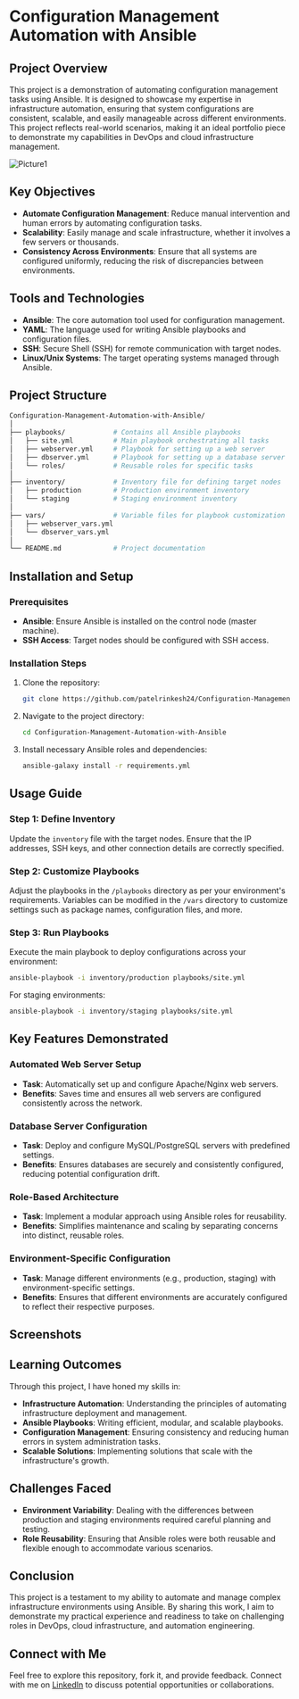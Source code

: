 # Configuration Management Automation with Ansible

## Project Overview
This project is a demonstration of automating configuration management tasks using Ansible. It is designed to showcase my expertise in infrastructure automation, ensuring that system configurations are consistent, scalable, and easily manageable across different environments. This project reflects real-world scenarios, making it an ideal portfolio piece to demonstrate my capabilities in DevOps and cloud infrastructure management.

![Picture1](https://user-images.githubusercontent.com/50281621/176496822-96ebd976-09f3-46cb-90f4-bea2a2b513e7.png)

## Key Objectives
- **Automate Configuration Management**: Reduce manual intervention and human errors by automating configuration tasks.
- **Scalability**: Easily manage and scale infrastructure, whether it involves a few servers or thousands.
- **Consistency Across Environments**: Ensure that all systems are configured uniformly, reducing the risk of discrepancies between environments.

## Tools and Technologies
- **Ansible**: The core automation tool used for configuration management.
- **YAML**: The language used for writing Ansible playbooks and configuration files.
- **SSH**: Secure Shell (SSH) for remote communication with target nodes.
- **Linux/Unix Systems**: The target operating systems managed through Ansible.

## Project Structure
```bash
Configuration-Management-Automation-with-Ansible/
│
├── playbooks/            # Contains all Ansible playbooks
│   ├── site.yml          # Main playbook orchestrating all tasks
│   ├── webserver.yml     # Playbook for setting up a web server
│   ├── dbserver.yml      # Playbook for setting up a database server
│   └── roles/            # Reusable roles for specific tasks
│
├── inventory/            # Inventory file for defining target nodes
│   ├── production        # Production environment inventory
│   └── staging           # Staging environment inventory
│
├── vars/                 # Variable files for playbook customization
│   ├── webserver_vars.yml
│   └── dbserver_vars.yml
│
└── README.md             # Project documentation
```

## Installation and Setup

### Prerequisites
- **Ansible**: Ensure Ansible is installed on the control node (master machine).
- **SSH Access**: Target nodes should be configured with SSH access.

### Installation Steps
1. Clone the repository:
   ```bash
   git clone https://github.com/patelrinkesh24/Configuration-Management-Automation-with-Ansible.git
   ```
2. Navigate to the project directory:
   ```bash
   cd Configuration-Management-Automation-with-Ansible
   ```
3. Install necessary Ansible roles and dependencies:
   ```bash
   ansible-galaxy install -r requirements.yml
   ```

## Usage Guide

### Step 1: Define Inventory
Update the `inventory` file with the target nodes. Ensure that the IP addresses, SSH keys, and other connection details are correctly specified.

### Step 2: Customize Playbooks
Adjust the playbooks in the `/playbooks` directory as per your environment's requirements. Variables can be modified in the `/vars` directory to customize settings such as package names, configuration files, and more.

### Step 3: Run Playbooks
Execute the main playbook to deploy configurations across your environment:
```bash
ansible-playbook -i inventory/production playbooks/site.yml
```
For staging environments:
```bash
ansible-playbook -i inventory/staging playbooks/site.yml
```

## Key Features Demonstrated

### Automated Web Server Setup
- **Task**: Automatically set up and configure Apache/Nginx web servers.
- **Benefits**: Saves time and ensures all web servers are configured consistently across the network.

### Database Server Configuration
- **Task**: Deploy and configure MySQL/PostgreSQL servers with predefined settings.
- **Benefits**: Ensures databases are securely and consistently configured, reducing potential configuration drift.

### Role-Based Architecture
- **Task**: Implement a modular approach using Ansible roles for reusability.
- **Benefits**: Simplifies maintenance and scaling by separating concerns into distinct, reusable roles.

### Environment-Specific Configuration
- **Task**: Manage different environments (e.g., production, staging) with environment-specific settings.
- **Benefits**: Ensures that different environments are accurately configured to reflect their respective purposes.

## Screenshots

## Learning Outcomes
Through this project, I have honed my skills in:
- **Infrastructure Automation**: Understanding the principles of automating infrastructure deployment and management.
- **Ansible Playbooks**: Writing efficient, modular, and scalable playbooks.
- **Configuration Management**: Ensuring consistency and reducing human errors in system administration tasks.
- **Scalable Solutions**: Implementing solutions that scale with the infrastructure's growth.

## Challenges Faced
- **Environment Variability**: Dealing with the differences between production and staging environments required careful planning and testing.
- **Role Reusability**: Ensuring that Ansible roles were both reusable and flexible enough to accommodate various scenarios.

## Conclusion
This project is a testament to my ability to automate and manage complex infrastructure environments using Ansible. By sharing this work, I aim to demonstrate my practical experience and readiness to take on challenging roles in DevOps, cloud infrastructure, and automation engineering.

## Connect with Me
Feel free to explore this repository, fork it, and provide feedback. Connect with me on [LinkedIn](https://www.linkedin.com/in/maninder-kaur-84aa2022a/) to discuss potential opportunities or collaborations.
